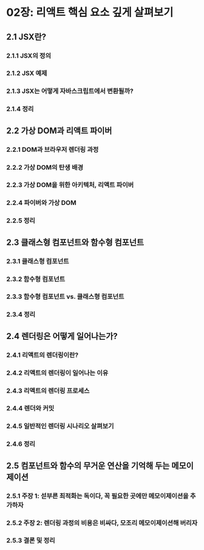 # 02장: 리액트 핵심 요소 깊게 살펴보기

## 2.1 JSX란?
### 2.1.1 JSX의 정의
### 2.1.2 JSX 예제
### 2.1.3 JSX는 어떻게 자바스크립트에서 변환될까?
### 2.1.4 정리

## 2.2 가상 DOM과 리액트 파이버
### 2.2.1 DOM과 브라우저 렌더링 과정
### 2.2.2 가상 DOM의 탄생 배경
### 2.2.3 가상 DOM을 위한 아키텍처, 리액트 파이버
### 2.2.4 파이버와 가상 DOM
### 2.2.5 정리

## 2.3 클래스형 컴포넌트와 함수형 컴포넌트
### 2.3.1 클래스형 컴포넌트
### 2.3.2 함수형 컴포넌트
### 2.3.3 함수형 컴포넌트 vs. 클래스형 컴포넌트
### 2.3.4 정리

## 2.4 렌더링은 어떻게 일어나는가?
### 2.4.1 리액트의 렌더링이란?
### 2.4.2 리액트의 렌더링이 일어나는 이유
### 2.4.3 리액트의 렌더링 프로세스
### 2.4.4 렌더와 커밋
### 2.4.5 일반적인 렌더링 시나리오 살펴보기
### 2.4.6 정리

## 2.5 컴포넌트와 함수의 무거운 연산을 기억해 두는 메모이제이션
### 2.5.1 주장 1: 섣부른 최적화는 독이다, 꼭 필요한 곳에만 메모이제이션을 추가하자
### 2.5.2 주장 2: 렌더링 과정의 비용은 비싸다, 모조리 메모이제이션해 버리자
### 2.5.3 결론 및 정리

